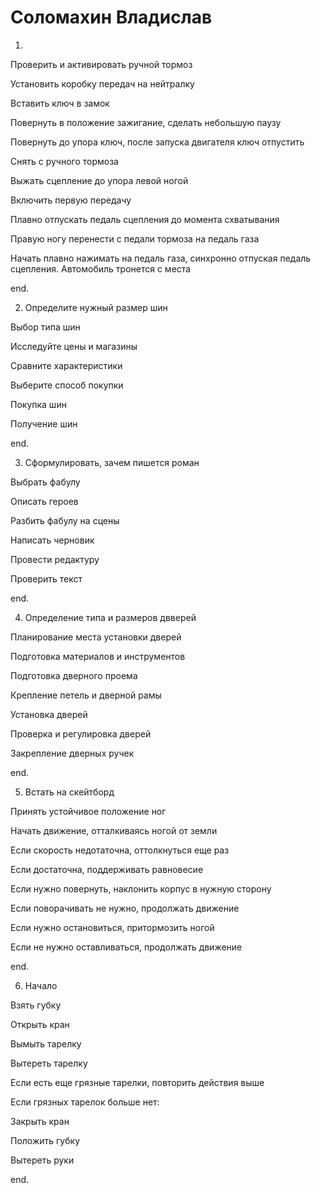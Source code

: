 # Соломахин Владислав

1) 
Проверить и активировать ручной тормоз

Установить коробку передач на нейтралку

Вставить ключ в замок

Повернуть в положение зажигание, сделать небольшую паузу

Повернуть до упора ключ, после запуска двигателя ключ отпустить

Снять с ручного тормоза

Выжать сцепление до упора левой ногой

Включить первую передачу

Плавно отпускать педаль сцепления до момента схватывания

Правую ногу перенести с педали тормоза на педаль газа

Начать плавно нажимать на педаль газа, синхронно отпуская педаль сцепления. Автомобиль тронется с места

end.


2) Определите нужный размер шин

Выбор типа шин

Исследуйте цены и магазины

Сравните характеристики

Выберите способ покупки

Покупка шин

Получение шин

end.


3) Сформулировать, зачем пишется роман

Выбрать фабулу

Описать героев

Разбить фабулу на сцены

Написать черновик

Провести редактуру

Проверить текст

end.


4) Определение типа и размеров двверей

Планирование места установки дверей

Подготовка материалов и инструментов

Подготовка дверного проема

Крепление петель и дверной рамы 

Установка дверей

Проверка и регулировка дверей

Закрепление дверных ручек

end.


5) Встать на скейтборд

Принять устойчивое положение ног

Начать движение, отталкиваясь ногой от земли

Если скорость недотаточна, оттолкнуться еще раз

Если достаточна, поддерживать равновесие

Если нужно повернуть, наклонить корпус в нужную сторону

Если поворачивать не нужно, продолжать движение

Если нужно остановиться, притормозить ногой

Если не нужно оставливаться, продолжать движение

end.


6) Начало

Взять губку

Открыть кран

Вымыть тарелку

Вытереть тарелку 

Если есть еще грязные тарелки, повторить действия выше

Если грязных тарелок больше нет:

Закрыть кран

Положить губку

Вытереть руки 

end. 




